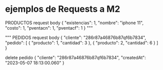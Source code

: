 # ejemplos de Requests a M2

PRODUCTOS request body
{
  "existencias": 1,
  "nombre": "iphone 11",
  "costo": 1,
  "pventacn": 1,
  "pventacf": 1
}
"""

"""
PEDIDOS request body
{
    "cliente": "286r87a46876b87qf6b7834",
    "pedido": [
        {
            "producto": 1,
            "cantidad": 3
        },
        {
            "producto": 2,
            "cantidad": 6
        }
    ]
}

delete pedido
{
    "cliente": "286r87a46876b87qf6b7834",
    "createdAt": "2023-05-07 18:13:00.060"
}
